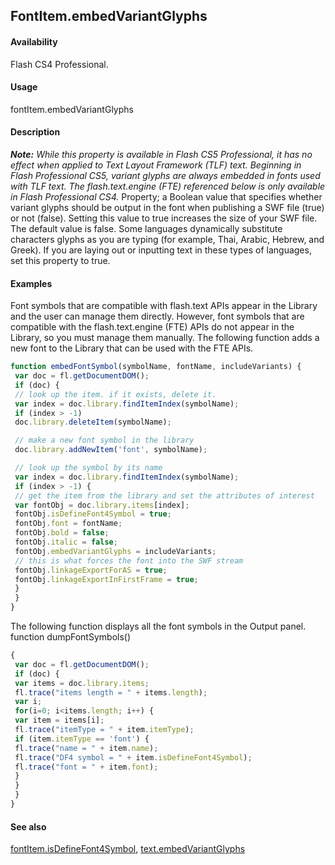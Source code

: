 ## FontItem.embedVariantGlyphs

#### Availability

Flash CS4 Professional.

#### Usage

fontItem.embedVariantGlyphs

#### Description

***Note:** While this property is available in Flash CS5 Professional, it has no effect when applied to Text Layout Framework (TLF) text. Beginning in Flash Professional CS5, variant glyphs are always embedded in fonts used with TLF text. The flash.text.engine (FTE) referenced below is only available in Flash Professional CS4.*
Property; a Boolean value that specifies whether variant glyphs should be output in the font when publishing a SWF file (true) or not (false). Setting this value to true increases the size of your SWF file. The default value is false.
Some languages dynamically substitute characters glyphs as you are typing (for example, Thai, Arabic, Hebrew, and Greek). If you are laying out or inputting text in these types of languages, set this property to true.

#### Examples

Font symbols that are compatible with flash.text APIs appear in the Library and the user can manage them directly.
However, font symbols that are compatible with the flash.text.engine (FTE) APIs do not appear in the Library, so you
must manage them manually. The following function adds a new font to the Library that can be used with the FTE
APIs.

```javascript
function embedFontSymbol(symbolName, fontName, includeVariants) {
 var doc = fl.getDocumentDOM();
 if (doc) {
 // look up the item. if it exists, delete it.
 var index = doc.library.findItemIndex(symbolName);
 if (index > -1)
 doc.library.deleteItem(symbolName);

 // make a new font symbol in the library
 doc.library.addNewItem('font', symbolName);

 // look up the symbol by its name
 var index = doc.library.findItemIndex(symbolName);
 if (index > -1) {
 // get the item from the library and set the attributes of interest
 var fontObj = doc.library.items[index];
 fontObj.isDefineFont4Symbol = true;
 fontObj.font = fontName;
 fontObj.bold = false;
 fontObj.italic = false;
 fontObj.embedVariantGlyphs = includeVariants;
 // this is what forces the font into the SWF stream
 fontObj.linkageExportForAS = true;
 fontObj.linkageExportInFirstFrame = true;
 }
 }
}
```

The following function displays all the font symbols in the Output panel.
function dumpFontSymbols()

```javascript
{
 var doc = fl.getDocumentDOM();
 if (doc) {
 var items = doc.library.items;
 fl.trace("items length = " + items.length);
 var i;
 for(i=0; i<items.length; i++) {
 var item = items[i];
 fl.trace("itemType = " + item.itemType);
 if (item.itemType == 'font') {
 fl.trace("name = " + item.name);
 fl.trace("DF4 symbol = " + item.isDefineFont4Symbol);
 fl.trace("font = " + item.font);
 }
 }
 }
}
```

#### See also

[fontItem.isDefineFont4Symbol](../fontItem_object/fontIte6.md), [text.embedVariantGlyphs](../Text_object/text8.md)
